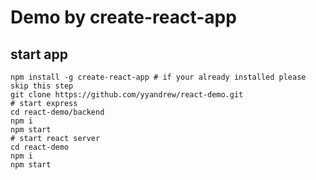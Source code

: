 # Demo by create-react-app

## start app

```
npm install -g create-react-app # if your already installed please skip this step
git clone https://github.com/yyandrew/react-demo.git
# start express
cd react-demo/backend
npm i
npm start
# start react server
cd react-demo
npm i
npm start
```
